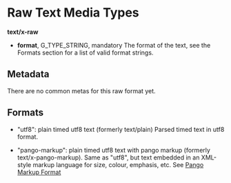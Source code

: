 # Raw Text Media Types

**text/x-raw**

 - **format**, G\_TYPE\_STRING, mandatory The format of the text, see the
   Formats section for a list of valid format strings.

## Metadata

There are no common metas for this raw format yet.

## Formats

 - "utf8": plain timed utf8 text (formerly text/plain)
   Parsed timed text in utf8 format.

 - "pango-markup": plain timed utf8 text with pango markup
   (formerly text/x-pango-markup). Same as "utf8", but text embedded in an
   XML-style markup language for size, colour, emphasis, etc.
   See [Pango Markup Format][pango-markup]

[pango-markup]: http://developer.gnome.org/pango/stable/PangoMarkupFormat.html
